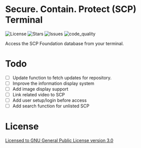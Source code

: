 # Secure. Contain. Protect (SCP) Terminal

![[License](https://img.shields.io/github/license/iaacornus/scpterm)](https://img.shields.io/github/license/iaacornus/scpterm)
![[Stars](https://img.shields.io/github/stars/iaacornus/scpterm)](https://img.shields.io/github/stars/iaacornus/scpterm)
![[Issues](https://img.shields.io/github/issues/iaacornus/scpterm)](https://img.shields.io/github/issues/iaacornus/scpterm)
![[code_quality](https://api.codiga.io/project/33613/score/svg)](https://api.codiga.io/project/33613/score/svg)

Access the SCP Foundation database from your terminal.

# Todo

- [ ] Update function to fetch updates for repository.
- [ ] Improve the information display system
- [ ] Add image display support
- [ ] Link related video to SCP
- [ ] Add user setup/login before access
- [ ] Add search function for unlisted SCP

# License

[Licensed to GNU General Public License version 3.0](LICENSE)
